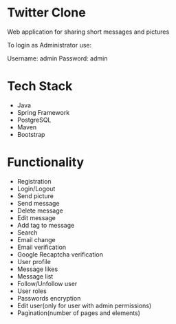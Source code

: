 
# Twitter Clone

Web application for sharing short messages and pictures

To login as Administrator use:

Username: admin Password: admin

# Tech Stack
* Java
* Spring Framework
* PostgreSQL
* Maven
* Bootstrap

# Functionality
* Registration
* Login/Logout
* Send picture
* Send message
* Delete message
* Edit message
* Add tag to message
* Search
* Email change
* Email verification
* Google Recaptcha verification
* User profile
* Message likes
* Message list
* Follow/Unfollow user
* User roles
* Passwords encryption
* Edit user(only for user with admin permissions)
* Pagination(number of pages and elements)
